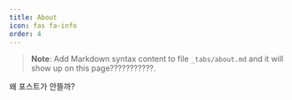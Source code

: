```yaml
---
title: About
icon: fas fa-info
order: 4
---
```



> **Note**: Add Markdown syntax content to file `_tabs/about.md` and it will show up on this page???????????.

왜 포스트가 안뜰까?
